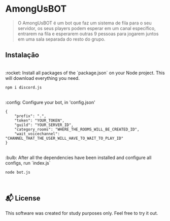 # AmongUsBOT
> O AmongUsBOT é um bot que faz um sistema de fila para o seu servidor, os seus players podem esperar em um canal específico, entrarem na fila e esperarem outras 9 pessoas para jogarem juntos em uma sala separada do resto do grupo.

## Instalação

<br>
:rocket:  Install all packages of the `package.json` on your Node project. This will download everything you need.

```
npm i discord.js
```

<br>
:config: Configure your bot, in 'config.json'

```
{
    "prefix": ".",
    "token": "YOUR_TOKEN",
    "guild": "YOUR_SERVER_ID",
    "category_rooms": "WHERE_THE_ROOMS_WILL_BE_CREATED_ID",
    "wait_voicechannel": "CHANNEL_THAT_THE_USER_WILL_HAVE_TO_WAIT_TO_PLAY_ID"
}
```

<br>
:bulb: After all the dependencies have been installed and configure all configs, run `index.js`

```
node bot.js
```

<br>

## :mailbox_with_mail: License

This software was created for study purposes only. Feel free to try it out.

